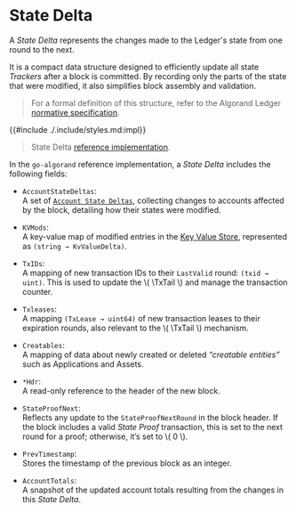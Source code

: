 $$
\newcommand \TxTail {\mathrm{TxTail}}
$$

# State Delta

A _State Delta_ represents the changes made to the Ledger's state from one round
to the next.

It is a compact data structure designed to efficiently update all state _Trackers_
after a block is committed. By recording only the parts of the state that were modified,
it also simplifies block assembly and validation.

> For a formal definition of this structure, refer to the Algorand Ledger [normative specification](ledger.md#state-deltas).

{{#include ./.include/styles.md:impl}}
> State Delta [reference implementation](https://github.com/algorand/go-algorand/blob/a81d54fb36c16c2f2f44cc5d153f358105a63317/ledger/ledgercore/statedelta.go#L92).

In the `go-algorand` reference implementation, a _State Delta_ includes the following
fields:

- `AccountStateDeltas`:\
A set of [`Account State Deltas`](ledger.md#account-state), collecting changes to
accounts affected by the block, detailing how their states were modified.

- `KVMods`:\
A key-value map of modified entries in the [Key Value Store](ledger.md#keyvalue-stores),
represented as `(string → KvValueDelta)`.

- `TxIDs`:\
A mapping of new transaction IDs to their `LastValid` round: `(txid → uint)`. This
is used to update the \\( \TxTail \\) and manage the transaction counter.

- `Txleases`:\
A mapping `(TxLease → uint64)` of new transaction leases to their expiration rounds,
also relevant to the \\( \TxTail \\) mechanism.

- `Creatables`:\
A mapping of data about newly created or deleted _“creatable entities”_ such as
Applications and Assets.

- `*Hdr`:\
A read-only reference to the header of the new block.

- `StateProofNext`:\
Reflects any update to the `StateProofNextRound` in the block header. If the block
includes a valid _State Proof_ transaction, this is set to the next round for a proof;
otherwise, it’s set to \\( 0 \\).

- `PrevTimestamp`:\
Stores the timestamp of the previous block as an integer.

- `AccountTotals`:\
A snapshot of the updated account totals resulting from the changes in this _State
Delta_.